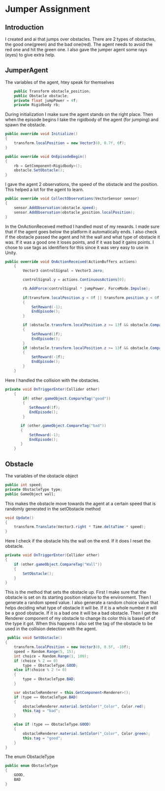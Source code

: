 # Jumper Assignment
## Introduction
I created and ai that jumps over obstacles.
There are 2 types of obstacles, the good one(green) and the bad one(red).
The agent needs to avoid the red one and hit the green one.
I also gave the jumper agent some rays (eyes) to give extra help.
## JumperAgent

The variables of the agent, htey speak for themselves
```c#
    public Transform obstacle_position;
    public Obstacle obstacle;
    private float jumpPower = 4f;
    private Rigidbody rb;
```

During initialization I make sure the agent stands on the right place. 
Then when the episode begins I take the rigidbody of the agent (for jumping) and spawn the obstacle.
```c#
public override void Initialize()
{
	transform.localPosition = new Vector3(0, 0.7f, 6f);
}

public override void OnEpisodeBegin()
{
	rb = GetComponent<Rigidbody>();
	obstacle.SetObstacle();
}
```

I gave the agent 2 observations, the speed of the obstacle and the position. This helped a lot for the agent to learn.
```c#
public override void CollectObservations(VectorSensor sensor)
{
	sensor.AddObservation(obstacle.speed);
	sensor.AddObservation(obstacle_position.localPosition);
}
```

In the OnActionReceived method I handled most of my rewards.
I made sure that if the agent goes below the platform it automatically ends.
I also check if the obstacle passed the agent and hit the wall and what type of obstacle it was. If it was a good one it loses points, and if it was bad it gains points.
I chose to use tags as identifiers for this since it was very easy to use in Unity.
```c#
public override void OnActionReceived(ActionBuffers actions)
    {
        Vector3 controlSignal = Vector3.zero;

        controlSignal.y = actions.ContinuousActions[0];

        rb.AddForce(controlSignal * jumpPower, ForceMode.Impulse);
        
        if(transform.localPosition.y < 0f || transform.position.y < 0f)
        {
            SetReward(-1);
            EndEpisode();
        }

        if (obstacle.transform.localPosition.z >= 13f && obstacle.CompareTag("bad"))
        {
            SetReward(1f);
            EndEpisode();
        }
        if (obstacle.transform.localPosition.z >= 13f && obstacle.CompareTag("good"))
        {
            SetReward(-1f);
            EndEpisode();
        }
    }
```

Here I handled the collision with the obstacles.

```c#
private void OnTriggerEnter(Collider other)
    { 
        if( other.gameObject.CompareTag("good"))
        {
           SetReward(1f);
           EndEpisode();
        }

       if (other.gameObject.CompareTag("bad"))
       {
           SetReward(-1);
           EndEpisode();
       }
    }
```

## Obstacle
The variables of the obstacle object
```c#
public int speed;
private ObstacleType type;
public GameObject wall;
```

This makes the obstacle move towards the agent at a certain speed that is randomly generated in the setObstacle method
```c# 
void Update()
{
	transform.Translate(Vector3.right * Time.deltaTime * speed);
}
```

Here I check if the obstacle hits the wall on the end. If it does I reset the obstacle.
```c#
private void OnTriggerEnter(Collider other)
{
	if (other.gameObject.CompareTag("Wall"))
	{
		SetObstacle();
	}
}
```

This is the method that sets the obstacle up.
First I make sure that the obstacle is set on its starting position relative to the environment.
Then I generate a random speed value.
I also generate a random choice value that helps deciding what type of obstacle it will be.
If it is a whole number it will be a good obstacle.
If it is a bad one it will be a bad obstacle.
Then I get the Renderer component of my obstacle to change its color this is based of of the type it got.
When this happens I also set the tag of the obstacle to be used in the collision detection with the agent.
```c#
 public void SetObstacle()
{
	transform.localPosition = new Vector3(0, 0.5f, -10f); 
	speed = Random.Range(5, 15);
	int choice = Random.Range(1, 100);
	if (choice % 2 == 0)
		type = ObstacleType.GOOD;
	else if(choice % 2 != 0)
	{
		type = ObstacleType.BAD;
	}

	var obstacleRenderer = this.GetComponent<Renderer>();
	if (type == ObstacleType.BAD)
	{
		obstacleRenderer.material.SetColor("_Color", Color.red);
		this.tag = "bad";
	}

	else if (type == ObstacleType.GOOD)
	{
		obstacleRenderer.material.SetColor("_Color", Color.green);
		this.tag = "good";
	}
}
```

The enum ObstacleType
```c#
public enum ObstacleType
{
    GOOD,
    BAD
}
```
